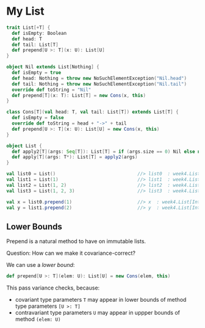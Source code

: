 # My List

```scala
trait List[+T] {
  def isEmpty: Boolean
  def head: T
  def tail: List[T]
  def prepend[U >: T](x: U): List[U]
}

object Nil extends List[Nothing] {
  def isEmpty = true
  def head: Nothing = throw new NoSuchElementException("Nil.head")
  def tail: Nothing = throw new NoSuchElementException("Nil.tail")
  override def toString = "Nil"
  def prepend[T](x: T): List[T] = new Cons(x, this)
}

class Cons[T](val head: T, val tail: List[T]) extends List[T] {
  def isEmpty = false
  override def toString = head + "->" + tail
  def prepend[U >: T](x: U): List[U] = new Cons(x, this)
}

object List {
  def apply2[T](args: Seq[T]): List[T] = if (args.size == 0) Nil else new Cons(args.head, apply2(args.tail))
  def apply[T](args: T*): List[T] = apply2(args)
}
```

```scala
val list0 = List()                              //> list0  : week4.List[Nothing] = Nil
val list1 = List(1)                             //> list1  : week4.List[Int] = 1->Nil
val list2 = List(1, 2)                          //> list2  : week4.List[Int] = 1->2->Nil
val list3 = List(1, 2, 3)                       //> list3  : week4.List[Int] = 1->2->3->Nil

val x = list0.prepend(1)                        //> x  : week4.List[Int] = 1->Nil
val y = list1.prepend(2)                        //> y  : week4.List[Int] = 2->1->Nil
```

## Lower Bounds
Prepend is a natural method to have on immutable lists.

Question: How can we make it covariance-correct?

We can use a *lower bound*:
```scala
def prepend[U >: T](elem: U): List[U] = new Cons(elem, this)
```

This pass variance checks, because:
- covariant type parameters ```T``` may appear in lower bounds of method type parameters ```[U >: T]```
- contravariant type parameters ```U``` may appear in uppper bounds of method ```(elem: U)```
